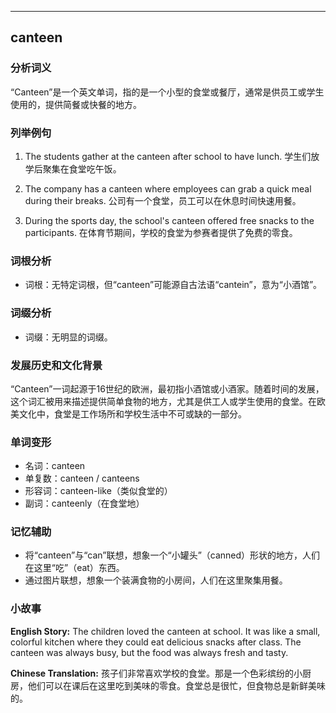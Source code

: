 
---------------
## canteen
### 分析词义
“Canteen”是一个英文单词，指的是一个小型的食堂或餐厅，通常是供员工或学生使用的，提供简餐或快餐的地方。

### 列举例句
1. The students gather at the canteen after school to have lunch.
   学生们放学后聚集在食堂吃午饭。
   
2. The company has a canteen where employees can grab a quick meal during their breaks.
   公司有一个食堂，员工可以在休息时间快速用餐。
   
3. During the sports day, the school's canteen offered free snacks to the participants.
   在体育节期间，学校的食堂为参赛者提供了免费的零食。

### 词根分析
- 词根：无特定词根，但“canteen”可能源自古法语“cantein”，意为“小酒馆”。

### 词缀分析
- 词缀：无明显的词缀。

### 发展历史和文化背景
“Canteen”一词起源于16世纪的欧洲，最初指小酒馆或小酒家。随着时间的发展，这个词汇被用来描述提供简单食物的地方，尤其是供工人或学生使用的食堂。在欧美文化中，食堂是工作场所和学校生活中不可或缺的一部分。

### 单词变形
- 名词：canteen
- 单复数：canteen / canteens
- 形容词：canteen-like（类似食堂的）
- 副词：canteenly（在食堂地）

### 记忆辅助
- 将“canteen”与“can”联想，想象一个“小罐头”（canned）形状的地方，人们在这里“吃”（eat）东西。
- 通过图片联想，想象一个装满食物的小房间，人们在这里聚集用餐。

### 小故事
**English Story:**
The children loved the canteen at school. It was like a small, colorful kitchen where they could eat delicious snacks after class. The canteen was always busy, but the food was always fresh and tasty.

**Chinese Translation:**
孩子们非常喜欢学校的食堂。那是一个色彩缤纷的小厨房，他们可以在课后在这里吃到美味的零食。食堂总是很忙，但食物总是新鲜美味的。

